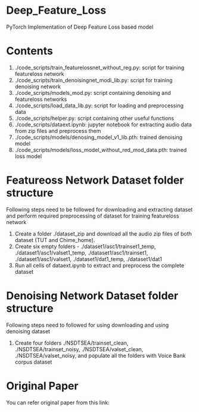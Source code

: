 # Deep_Feature_Loss
PyTorch Implementation of Deep Feature Loss based model

# Contents
1) ./code_scripts/train_featurelossnet_without_reg.py: script for training featureloss network
2) ./code_scripts/train_denoisingnet_modi_lib.py: script for training denoising network
3) ./code_scripts/models_mod.py: script containing denoising and featureloss networks
4) ./code_scripts/load_data_lib.py: script for loading and preprocessing data
5) ./code_scripts/helper.py: script containing other useful functions
6) ./code_scripts/dataext.ipynb: jupyter notebook for extracting audio data from zip files and preprocess them
7) ./code_scripts/models/denosing_model_v1_lib.pth: trained denoising model
8) ./code_scripts/models/loss_model_without_red_mod_data.pth: trained loss model

# Featureoss Network Dataset folder structure

Following steps need to be followed for downloading and extracting dataset and perform required preprocessing of dataset for training featureloss network

1. Create a folder ./dataset_zip and download all the audio zip files of both dataset (TUT and Chime_home).
2. Create six empty folders - ./dataset1/asc1/trainset1_temp, ./dataset1/asc1/valset1_temp, ./dataset1/asc1/trainset1, ./dataset1/asc1/valset1, ./dataset1/dat1_temp, ./dataset1/dat1
3. Run all cells of dataext.ipynb to extract and preprocess the complete dataset

# Denoising Network Dataset folder structure

Following steps need to followed for using downloading and using denoising dataset

1. Create four folders ./NSDTSEA/trainset_clean, ./NSDTSEA/trainset_noisy, ./NSDTSEA/valset_clean, ./NSDTSEA/valset_noisy, and populate all the folders with Voice Bank corpus dataset

# Original Paper

You can refer original paper from this link: 





